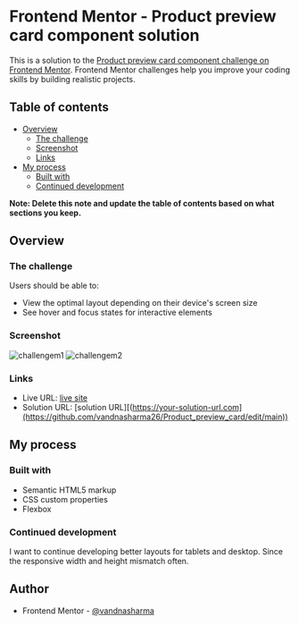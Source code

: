 # Frontend Mentor - Product preview card component solution

This is a solution to the [Product preview card component challenge on Frontend Mentor](https://www.frontendmentor.io/challenges/product-preview-card-component-GO7UmttRfa). Frontend Mentor challenges help you improve your coding skills by building realistic projects. 

## Table of contents

- [Overview](#overview)
  - [The challenge](#the-challenge)
  - [Screenshot](#screenshot)
  - [Links](#links)
- [My process](#my-process)
  - [Built with](#built-with)
  - [Continued development](#continued-development)

**Note: Delete this note and update the table of contents based on what sections you keep.**

## Overview

### The challenge

Users should be able to:

- View the optimal layout depending on their device's screen size
- See hover and focus states for interactive elements

### Screenshot
![challengem1](https://user-images.githubusercontent.com/86317804/200110683-c7072fa8-e2c9-4994-b52a-7427ac148ae5.png)
![challengem2](https://user-images.githubusercontent.com/86317804/200110687-460a99c3-c9d5-41eb-8469-f77f982a1b99.png)

### Links

- Live URL: [live site](https://your-live-site-url.com)
- Solution URL: [solution URL][(https://your-solution-url.com](https://github.com/vandnasharma26/Product_preview_card/edit/main))

## My process

### Built with

- Semantic HTML5 markup
- CSS custom properties
- Flexbox

### Continued development

I want to continue developing better layouts for tablets and desktop. Since the responsive width and height mismatch often.

## Author

- Frontend Mentor - [@vandnasharma](https://www.frontendmentor.io/profile/vandnasharma26)

